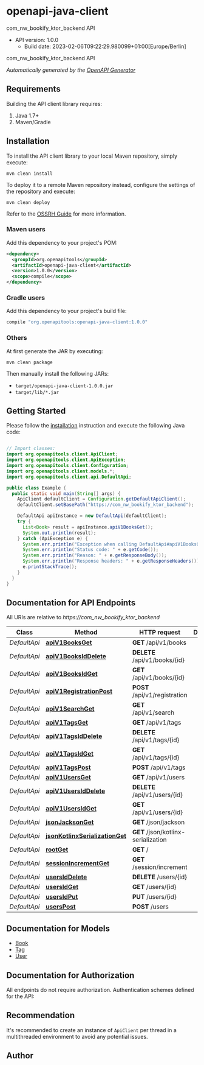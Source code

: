 # openapi-java-client

com_nw_bookify_ktor_backend API
- API version: 1.0.0
  - Build date: 2023-02-06T09:22:29.980099+01:00[Europe/Berlin]

com_nw_bookify_ktor_backend API


*Automatically generated by the [OpenAPI Generator](https://openapi-generator.tech)*


## Requirements

Building the API client library requires:
1. Java 1.7+
2. Maven/Gradle

## Installation

To install the API client library to your local Maven repository, simply execute:

```shell
mvn clean install
```

To deploy it to a remote Maven repository instead, configure the settings of the repository and execute:

```shell
mvn clean deploy
```

Refer to the [OSSRH Guide](http://central.sonatype.org/pages/ossrh-guide.html) for more information.

### Maven users

Add this dependency to your project's POM:

```xml
<dependency>
  <groupId>org.openapitools</groupId>
  <artifactId>openapi-java-client</artifactId>
  <version>1.0.0</version>
  <scope>compile</scope>
</dependency>
```

### Gradle users

Add this dependency to your project's build file:

```groovy
compile "org.openapitools:openapi-java-client:1.0.0"
```

### Others

At first generate the JAR by executing:

```shell
mvn clean package
```

Then manually install the following JARs:

* `target/openapi-java-client-1.0.0.jar`
* `target/lib/*.jar`

## Getting Started

Please follow the [installation](#installation) instruction and execute the following Java code:

```java

// Import classes:
import org.openapitools.client.ApiClient;
import org.openapitools.client.ApiException;
import org.openapitools.client.Configuration;
import org.openapitools.client.models.*;
import org.openapitools.client.api.DefaultApi;

public class Example {
  public static void main(String[] args) {
    ApiClient defaultClient = Configuration.getDefaultApiClient();
    defaultClient.setBasePath("https://com_nw_bookify_ktor_backend");

    DefaultApi apiInstance = new DefaultApi(defaultClient);
    try {
      List<Book> result = apiInstance.apiV1BooksGet();
      System.out.println(result);
    } catch (ApiException e) {
      System.err.println("Exception when calling DefaultApi#apiV1BooksGet");
      System.err.println("Status code: " + e.getCode());
      System.err.println("Reason: " + e.getResponseBody());
      System.err.println("Response headers: " + e.getResponseHeaders());
      e.printStackTrace();
    }
  }
}

```

## Documentation for API Endpoints

All URIs are relative to *https://com_nw_bookify_ktor_backend*

Class | Method | HTTP request | Description
------------ | ------------- | ------------- | -------------
*DefaultApi* | [**apiV1BooksGet**](docs/DefaultApi.md#apiV1BooksGet) | **GET** /api/v1/books | 
*DefaultApi* | [**apiV1BooksIdDelete**](docs/DefaultApi.md#apiV1BooksIdDelete) | **DELETE** /api/v1/books/{id} | 
*DefaultApi* | [**apiV1BooksIdGet**](docs/DefaultApi.md#apiV1BooksIdGet) | **GET** /api/v1/books/{id} | 
*DefaultApi* | [**apiV1RegistrationPost**](docs/DefaultApi.md#apiV1RegistrationPost) | **POST** /api/v1/registration | 
*DefaultApi* | [**apiV1SearchGet**](docs/DefaultApi.md#apiV1SearchGet) | **GET** /api/v1/search | 
*DefaultApi* | [**apiV1TagsGet**](docs/DefaultApi.md#apiV1TagsGet) | **GET** /api/v1/tags | 
*DefaultApi* | [**apiV1TagsIdDelete**](docs/DefaultApi.md#apiV1TagsIdDelete) | **DELETE** /api/v1/tags/{id} | 
*DefaultApi* | [**apiV1TagsIdGet**](docs/DefaultApi.md#apiV1TagsIdGet) | **GET** /api/v1/tags/{id} | 
*DefaultApi* | [**apiV1TagsPost**](docs/DefaultApi.md#apiV1TagsPost) | **POST** /api/v1/tags | 
*DefaultApi* | [**apiV1UsersGet**](docs/DefaultApi.md#apiV1UsersGet) | **GET** /api/v1/users | 
*DefaultApi* | [**apiV1UsersIdDelete**](docs/DefaultApi.md#apiV1UsersIdDelete) | **DELETE** /api/v1/users/{id} | 
*DefaultApi* | [**apiV1UsersIdGet**](docs/DefaultApi.md#apiV1UsersIdGet) | **GET** /api/v1/users/{id} | 
*DefaultApi* | [**jsonJacksonGet**](docs/DefaultApi.md#jsonJacksonGet) | **GET** /json/jackson | 
*DefaultApi* | [**jsonKotlinxSerializationGet**](docs/DefaultApi.md#jsonKotlinxSerializationGet) | **GET** /json/kotlinx-serialization | 
*DefaultApi* | [**rootGet**](docs/DefaultApi.md#rootGet) | **GET** / | 
*DefaultApi* | [**sessionIncrementGet**](docs/DefaultApi.md#sessionIncrementGet) | **GET** /session/increment | 
*DefaultApi* | [**usersIdDelete**](docs/DefaultApi.md#usersIdDelete) | **DELETE** /users/{id} | 
*DefaultApi* | [**usersIdGet**](docs/DefaultApi.md#usersIdGet) | **GET** /users/{id} | 
*DefaultApi* | [**usersIdPut**](docs/DefaultApi.md#usersIdPut) | **PUT** /users/{id} | 
*DefaultApi* | [**usersPost**](docs/DefaultApi.md#usersPost) | **POST** /users | 


## Documentation for Models

 - [Book](docs/Book.md)
 - [Tag](docs/Tag.md)
 - [User](docs/User.md)


## Documentation for Authorization

All endpoints do not require authorization.
Authentication schemes defined for the API:

## Recommendation

It's recommended to create an instance of `ApiClient` per thread in a multithreaded environment to avoid any potential issues.

## Author



